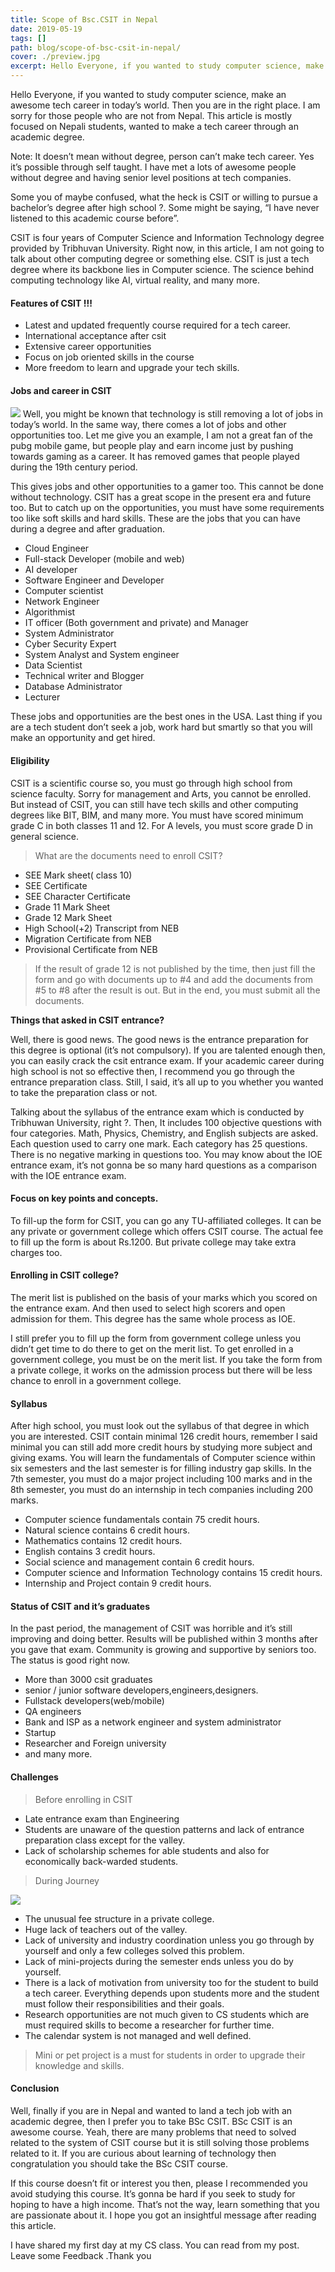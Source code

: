 ```yaml
---
title: Scope of Bsc.CSIT in Nepal
date: 2019-05-19
tags: []
path: blog/scope-of-bsc-csit-in-nepal/
cover: ./preview.jpg
excerpt: Hello Everyone, if you wanted to study computer science, make an awesome tech career in today’s world. Then you are in the right place. I am sorry for those people who are not from Nepal. This article is mostly focused on Nepali students, wanted to make a tech career through an academic degree.
---
```


Hello Everyone, if you wanted to study computer science, make an awesome tech career in today’s world. Then you are in the right place. I am sorry for those people who are not from Nepal. This article is mostly focused on Nepali students, wanted to make a tech career through an academic degree.

Note: It doesn’t mean without degree, person can’t make tech career. Yes it’s possible through self taught. I have met a lots of awesome people without degree and having senior level positions at tech companies.

Some you of maybe confused, what the heck is CSIT or willing to pursue a bachelor’s degree after high school ?. Some might be saying, “I have never listened to this academic course before”.

CSIT is four years of Computer Science and Information Technology degree provided by Tribhuvan University. Right now, in this article, I am not going to talk about other computing degree or something else. CSIT is just a tech degree where its backbone lies in Computer science. The science behind computing technology like AI, virtual reality, and many more.

#### Features of CSIT !!!

- Latest and updated frequently course required for a tech career.
- International acceptance after csit
- Extensive career opportunities
- Focus on job oriented skills in the course
- More freedom to learn and upgrade your tech skills.

#### Jobs and career in CSIT

<img src="./job.jpg">
Well, you might be known that technology is still removing a lot of jobs in today’s world. In the same way, there comes a lot of jobs and other opportunities too. Let me give you an example, I am not a great fan of the pubg mobile game, but people play and earn income just by pushing towards gaming as a career. It has removed games that people played during the 19th century period.

This gives jobs and other opportunities to a gamer too. This cannot be done without technology. CSIT has a great scope in the present era and future too. But to catch up on the opportunities, you must have some requirements too like soft skills and hard skills. These are the jobs that you can have during a degree and after graduation.

- Cloud Engineer
- Full-stack Developer (mobile and web)
- AI developer
- Software Engineer and Developer
- Computer scientist
- Network Engineer
- Algorithmist
- IT officer (Both government and private) and Manager
- System Administrator
- Cyber Security Expert
- System Analyst and System engineer
- Data Scientist
- Technical writer and Blogger
- Database Administrator
- Lecturer

These jobs and opportunities are the best ones in the USA. Last thing if you are a tech student don’t seek a job, work hard but smartly so that you will make an opportunity and get hired.

#### Eligibility

CSIT is a scientific course so, you must go through high school from science faculty. Sorry for management and Arts, you cannot be enrolled. But instead of CSIT, you can still have tech skills and other computing degrees like BIT, BIM, and many more. You must have scored minimum grade C in both classes 11 and 12. For A levels, you must score grade D in general science.

> What are the documents need to enroll CSIT?

- SEE Mark sheet( class 10)
- SEE Certificate
- SEE Character Certificate
- Grade 11 Mark Sheet
- Grade 12 Mark Sheet
- High School(+2) Transcript from NEB
- Migration Certificate from NEB
- Provisional Certificate from NEB

> If the result of grade 12 is not published by the time, then just fill the form and go with documents up to #4 and add the documents from #5 to #8 after the result is out. But in the end, you must submit all the documents.

<b>Things that asked in CSIT entrance?</b>

Well, there is good news. The good news is the entrance preparation for this degree is optional (it’s not compulsory). If you are talented enough then, you can easily crack the csit entrance exam. If your academic career during high school is not so effective then, I recommend you go through the entrance preparation class. Still, I said, it’s all up to you whether you wanted to take the preparation class or not.

Talking about the syllabus of the entrance exam which is conducted by Tribhuwan University, right ?. Then, It includes 100 objective questions with four categories. Math, Physics, Chemistry, and English subjects are asked. Each question used to carry one mark. Each category has 25 questions. There is no negative marking in questions too. You may know about the IOE entrance exam, it’s not gonna be so many hard questions as a comparison with the IOE entrance exam.

#### Focus on key points and concepts.

To fill-up the form for CSIT, you can go any TU-affiliated colleges. It can be any private or government college which offers CSIT course. The actual fee to fill up the form is about Rs.1200. But private college may take extra charges too.

#### Enrolling in CSIT college?

The merit list is published on the basis of your marks which you scored on the entrance exam. And then used to select high scorers and open admission for them. This degree has the same whole process as IOE.

I still prefer you to fill up the form from government college unless you didn’t get time to do there to get on the merit list. To get enrolled in a government college, you must be on the merit list. If you take the form from a private college, it works on the admission process but there will be less chance to enroll in a government college.

#### Syllabus

After high school, you must look out the syllabus of that degree in which you are interested. CSIT contain minimal 126 credit hours, remember I said minimal you can still add more credit hours by studying more subject and giving exams. You will learn the fundamentals of Computer science within six semesters and the last semester is for filling industry gap skills. In the 7th semester, you must do a major project including 100 marks and in the 8th semester, you must do an internship in tech companies including 200 marks.

- Computer science fundamentals contain 75 credit hours.
- Natural science contains 6 credit hours.
- Mathematics contains 12 credit hours.
- English contains 3 credit hours.
- Social science and management contain 6 credit hours.
- Computer science and Information Technology contains 15 credit hours.
- Internship and Project contain 9 credit hours.

#### Status of CSIT and it’s graduates

In the past period, the management of CSIT was horrible and it’s still improving and doing better. Results will be published within 3 months after you gave that exam. Community is growing and supportive by seniors too. The status is good right now.

- More than 3000 csit graduates
- senior / junior software developers,engineers,designers.
- Fullstack developers(web/mobile)
- QA engineers
- Bank and ISP as a network engineer and system administrator
- Startup
- Researcher and Foreign university
- and many more.

#### Challenges

> Before enrolling in CSIT

- Late entrance exam than Engineering
- Students are unaware of the question patterns and lack of entrance preparation class except for the valley.
- Lack of scholarship schemes for able students and also for economically back-warded students.

> During Journey

<img src="./journey.jpg">

- The unusual fee structure in a private college.
- Huge lack of teachers out of the valley.
- Lack of university and industry coordination unless you go through by yourself and only a few colleges solved this problem.
- Lack of mini-projects during the semester ends unless you do by yourself.
- There is a lack of motivation from university too for the student to build a tech career. Everything depends upon students more and the student must follow their responsibilities and their goals.
- Research opportunities are not much given to CS students which are must required skills to become a researcher for further time.
- The calendar system is not managed and well defined.

> Mini or pet project is a must for students in order to upgrade their knowledge and skills.

#### Conclusion

Well, finally if you are in Nepal and wanted to land a tech job with an academic degree, then I prefer you to take BSc CSIT. BSc CSIT is an awesome course. Yeah, there are many problems that need to solved related to the system of CSIT course but it is still solving those problems related to it. If you are curious about learning of technology then congratulation you should take the BSc CSIT course.

If this course doesn’t fit or interest you then, please I recommended you avoid studying this course. It’s gonna be hard if you seek to study for hoping to have a high income. That’s not the way, learn something that you are passionate about it. I hope you got an insightful message after reading this article.

I have shared my first day at my CS class. You can read from my post. Leave some Feedback .Thank you
